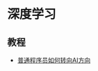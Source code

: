 # 深度学习

## 教程

- [普通程序员如何转向AI方向](http://www.cnblogs.com/subconscious/p/6240151.html?f=tt&hmsr=toutiao.io&utm_medium=toutiao.io&utm_source=toutiao.io)